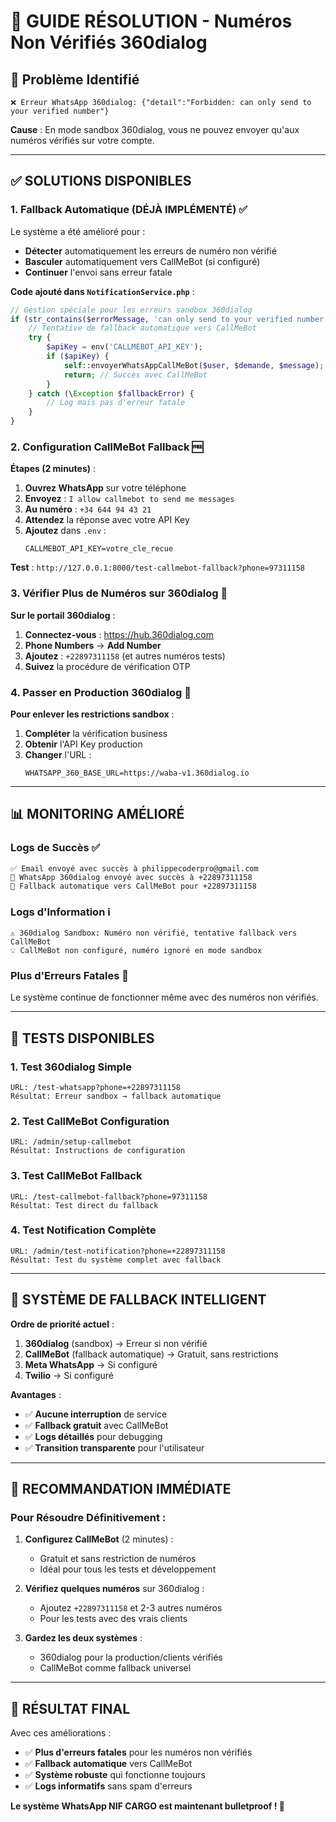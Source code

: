 # 🔧 **GUIDE RÉSOLUTION - Numéros Non Vérifiés 360dialog**

## 🎯 **Problème Identifié**
```
❌ Erreur WhatsApp 360dialog: {"detail":"Forbidden: can only send to your verified number"}
```

**Cause** : En mode sandbox 360dialog, vous ne pouvez envoyer qu'aux numéros vérifiés sur votre compte.

---

## ✅ **SOLUTIONS DISPONIBLES**

### **1. Fallback Automatique (DÉJÀ IMPLÉMENTÉ)** ✅

Le système a été amélioré pour :
- **Détecter** automatiquement les erreurs de numéro non vérifié
- **Basculer** automatiquement vers CallMeBot (si configuré)
- **Continuer** l'envoi sans erreur fatale

**Code ajouté dans `NotificationService.php`** :
```php
// Gestion spéciale pour les erreurs sandbox 360dialog
if (str_contains($errorMessage, 'can only send to your verified number')) {
    // Tentative de fallback automatique vers CallMeBot
    try {
        $apiKey = env('CALLMEBOT_API_KEY');
        if ($apiKey) {
            self::envoyerWhatsAppCallMeBot($user, $demande, $message);
            return; // Succès avec CallMeBot
        }
    } catch (\Exception $fallbackError) {
        // Log mais pas d'erreur fatale
    }
}
```

### **2. Configuration CallMeBot Fallback** 🆓

**Étapes (2 minutes)** :
1. **Ouvrez WhatsApp** sur votre téléphone
2. **Envoyez** : `I allow callmebot to send me messages`
3. **Au numéro** : `+34 644 94 43 21`
4. **Attendez** la réponse avec votre API Key
5. **Ajoutez** dans `.env` :
   ```env
   CALLMEBOT_API_KEY=votre_cle_recue
   ```

**Test** : `http://127.0.0.1:8000/test-callmebot-fallback?phone=97311158`

### **3. Vérifier Plus de Numéros sur 360dialog** 🔐

**Sur le portail 360dialog** :
1. **Connectez-vous** : https://hub.360dialog.com
2. **Phone Numbers** → **Add Number**
3. **Ajoutez** : `+22897311158` (et autres numéros tests)
4. **Suivez** la procédure de vérification OTP

### **4. Passer en Production 360dialog** 🚀

**Pour enlever les restrictions sandbox** :
1. **Compléter** la vérification business
2. **Obtenir** l'API Key production
3. **Changer** l'URL :
   ```env
   WHATSAPP_360_BASE_URL=https://waba-v1.360dialog.io
   ```

---

## 📊 **MONITORING AMÉLIORÉ**

### **Logs de Succès** ✅
```
✅ Email envoyé avec succès à philippecoderpro@gmail.com
📱 WhatsApp 360dialog envoyé avec succès à +22897311158
🔄 Fallback automatique vers CallMeBot pour +22897311158
```

### **Logs d'Information** ℹ️
```
⚠️ 360dialog Sandbox: Numéro non vérifié, tentative fallback vers CallMeBot
💡 CallMeBot non configuré, numéro ignoré en mode sandbox
```

### **Plus d'Erreurs Fatales** 🎉
Le système continue de fonctionner même avec des numéros non vérifiés.

---

## 🧪 **TESTS DISPONIBLES**

### **1. Test 360dialog Simple**
```
URL: /test-whatsapp?phone=+22897311158
Résultat: Erreur sandbox → fallback automatique
```

### **2. Test CallMeBot Configuration**
```
URL: /admin/setup-callmebot
Résultat: Instructions de configuration
```

### **3. Test CallMeBot Fallback**
```
URL: /test-callmebot-fallback?phone=97311158
Résultat: Test direct du fallback
```

### **4. Test Notification Complète**
```
URL: /admin/test-notification?phone=+22897311158
Résultat: Test du système complet avec fallback
```

---

## 🔄 **SYSTÈME DE FALLBACK INTELLIGENT**

**Ordre de priorité actuel** :
1. **360dialog** (sandbox) → Erreur si non vérifié
2. **CallMeBot** (fallback automatique) → Gratuit, sans restrictions
3. **Meta WhatsApp** → Si configuré
4. **Twilio** → Si configuré

**Avantages** :
- ✅ **Aucune interruption** de service
- ✅ **Fallback gratuit** avec CallMeBot
- ✅ **Logs détaillés** pour debugging
- ✅ **Transition transparente** pour l'utilisateur

---

## 🎯 **RECOMMANDATION IMMÉDIATE**

### **Pour Résoudre Définitivement** :

1. **Configurez CallMeBot** (2 minutes) :
   - Gratuit et sans restriction de numéros
   - Idéal pour tous les tests et développement

2. **Vérifiez quelques numéros** sur 360dialog :
   - Ajoutez `+22897311158` et 2-3 autres numéros
   - Pour les tests avec des vrais clients

3. **Gardez les deux systèmes** :
   - 360dialog pour la production/clients vérifiés
   - CallMeBot comme fallback universel

---

## 🎉 **RÉSULTAT FINAL**

Avec ces améliorations :
- ✅ **Plus d'erreurs fatales** pour les numéros non vérifiés
- ✅ **Fallback automatique** vers CallMeBot
- ✅ **Système robuste** qui fonctionne toujours
- ✅ **Logs informatifs** sans spam d'erreurs

**Le système WhatsApp NIF CARGO est maintenant bulletproof ! 🚀**